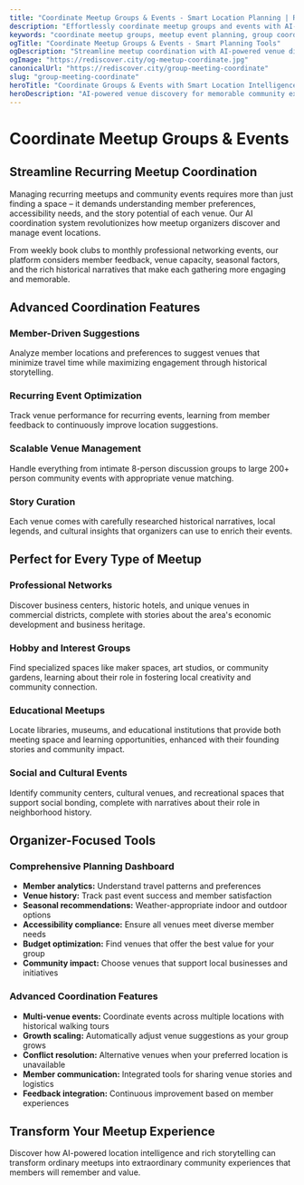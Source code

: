 ```yaml
---
title: "Coordinate Meetup Groups & Events - Smart Location Planning | Rediscover.city"
description: "Effortlessly coordinate meetup groups and events with AI-powered location suggestions. Discover venues with rich histories perfect for recurring meetups and large gatherings."
keywords: "coordinate meetup groups, meetup event planning, group coordination, recurring meetup locations, event venue finder, meetup organizer tools, community event spaces"
ogTitle: "Coordinate Meetup Groups & Events - Smart Planning Tools"
ogDescription: "Streamline meetup coordination with AI-powered venue discovery and rich local stories for engaging community events."
ogImage: "https://rediscover.city/og-meetup-coordinate.jpg"
canonicalUrl: "https://rediscover.city/group-meeting-coordinate"
slug: "group-meeting-coordinate"
heroTitle: "Coordinate Groups & Events with Smart Location Intelligence"
heroDescription: "AI-powered venue discovery for memorable community experiences with rich local stories"
---
```


# Coordinate Meetup Groups & Events

## Streamline Recurring Meetup Coordination

Managing recurring meetups and community events requires more than just finding a space – it demands understanding member preferences, accessibility needs, and the story potential of each venue. Our AI coordination system revolutionizes how meetup organizers discover and manage event locations.

From weekly book clubs to monthly professional networking events, our platform considers member feedback, venue capacity, seasonal factors, and the rich historical narratives that make each gathering more engaging and memorable.

## Advanced Coordination Features

### Member-Driven Suggestions
Analyze member locations and preferences to suggest venues that minimize travel time while maximizing engagement through historical storytelling.

### Recurring Event Optimization
Track venue performance for recurring events, learning from member feedback to continuously improve location suggestions.

### Scalable Venue Management
Handle everything from intimate 8-person discussion groups to large 200+ person community events with appropriate venue matching.

### Story Curation
Each venue comes with carefully researched historical narratives, local legends, and cultural insights that organizers can use to enrich their events.

## Perfect for Every Type of Meetup

### Professional Networks
Discover business centers, historic hotels, and unique venues in commercial districts, complete with stories about the area's economic development and business heritage.

### Hobby and Interest Groups
Find specialized spaces like maker spaces, art studios, or community gardens, learning about their role in fostering local creativity and community connection.

### Educational Meetups
Locate libraries, museums, and educational institutions that provide both meeting space and learning opportunities, enhanced with their founding stories and community impact.

### Social and Cultural Events
Identify community centers, cultural venues, and recreational spaces that support social bonding, complete with narratives about their role in neighborhood history.

## Organizer-Focused Tools

### Comprehensive Planning Dashboard
- **Member analytics:** Understand travel patterns and preferences
- **Venue history:** Track past event success and member satisfaction
- **Seasonal recommendations:** Weather-appropriate indoor and outdoor options
- **Accessibility compliance:** Ensure all venues meet diverse member needs
- **Budget optimization:** Find venues that offer the best value for your group
- **Community impact:** Choose venues that support local businesses and initiatives

### Advanced Coordination Features
- **Multi-venue events:** Coordinate events across multiple locations with historical walking tours
- **Growth scaling:** Automatically adjust venue suggestions as your group grows
- **Conflict resolution:** Alternative venues when your preferred location is unavailable
- **Member communication:** Integrated tools for sharing venue stories and logistics
- **Feedback integration:** Continuous improvement based on member experiences

## Transform Your Meetup Experience

Discover how AI-powered location intelligence and rich storytelling can transform ordinary meetups into extraordinary community experiences that members will remember and value.